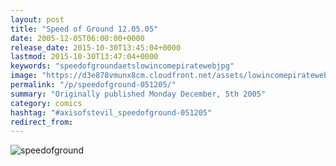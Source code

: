 ```yaml
---
layout: post
title: "Speed of Ground 12.05.05"
date: 2005-12-05T06:00:00+0000
release_date: 2015-10-30T13:45:04+0000
lastmod: 2015-10-30T13:47:04+0000
keywords: "speedofgroundaetslowincomepiratewebjpg"
image: "https://d3e878vmunx8cm.cloudfront.net/assets/lowincomepirateweb.jpg"
permalink: "/p/speedofground-051205/"
summary: "Originally published Monday December, 5th 2005"
category: comics
hashtag: "#axisofstevil_speedofground-051205"
redirect_from:
---
```


![speedofground](https://d3e878vmunx8cm.cloudfront.net/assets/lowincomepirateweb.jpg)
